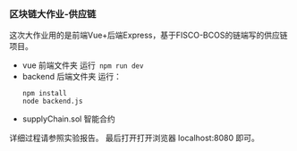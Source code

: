 ### 区块链大作业-供应链
这次大作业用的是前端Vue+后端Express，基于FISCO-BCOS的链端写的供应链项目。
* vue 前端文件夹
  运行``` npm run dev```
* backend 后端文件夹
  运行：
  ```
  npm install                
  node backend.js
  ```
* supplyChain.sol 智能合约

详细过程请参照实验报告。
最后打开打开浏览器 localhost:8080 即可。
